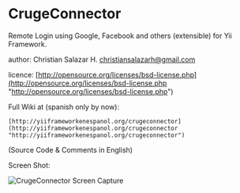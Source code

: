 CrugeConnector
==============

Remote Login using Google, Facebook and others (extensible) for Yii Framework.

author:
	Christian Salazar H. <christiansalazarh@gmail.com>

licence:
 	[http://opensource.org/licenses/bsd-license.php](http://opensource.org/licenses/bsd-license.php "http://opensource.org/licenses/bsd-license.php")

Full Wiki at (spanish only by now):
	
	[http://yiiframeworkenespanol.org/crugeconnector](http://yiiframeworkenespanol.org/crugeconnector "http://yiiframeworkenespanol.org/crugeconnector")

(Source Code & Comments in English)

Screen Shot:

![CrugeConnector Screen Capture](https://bitbucket.org/christiansalazarh/crugeconnector/downloads/crugeconnector--viewlogin.png "CrugeConnector Screen Capture")
